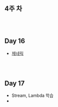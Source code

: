 ## 4주 차


<br/><br/>

## Day 16
- [제네릭](./day_17/readme.md)

<br/><br/>



## Day 17 
- Stream, Lambda 학습 
- 
